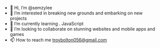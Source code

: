 - 👋 Hi, I’m @semzylee
- 👀 I’m interested in breaking new grounds and embarking on new projects
- 🌱 I’m currently learning .
JavaScript 
- 💞️ I’m looking to collaborate on stunning websites and mobile apps and games
- 📫 How to reach me troybolton056@gmail.com

<!---
semzylee/semzylee is a ✨ special ✨ repository because its `README.md` (this file) appears on your GitHub profile.
You can click the Preview link to take a look at your changes.
--->
